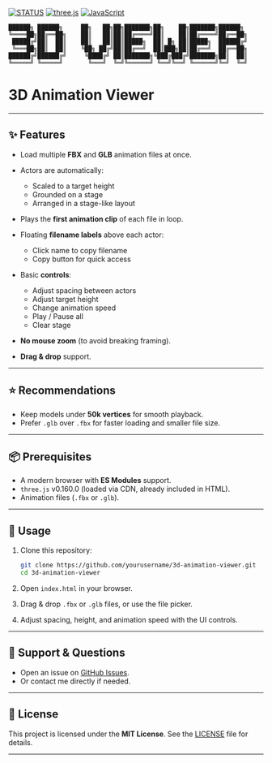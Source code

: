 [![STATUS](https://img.shields.io/badge/Status-Alpha-orange)]()
[![three.js](https://img.shields.io/badge/three.js-0.160.0-blue)]()
[![JavaScript](https://img.shields.io/badge/Language-JavaScript-yellow)]()

```
██████╗ ██████╗     ██╗   ██╗██╗███████╗██╗    ██╗███████╗██████╗ 
╚════██╗██╔══██╗    ██║   ██║██║██╔════╝██║    ██║██╔════╝██╔══██╗
 █████╔╝██║  ██║    ██║   ██║██║█████╗  ██║ █╗ ██║█████╗  ██████╔╝
 ╚═══██╗██║  ██║    ╚██╗ ██╔╝██║██╔══╝  ██║███╗██║██╔══╝  ██╔══██╗
██████╔╝██████╔╝     ╚████╔╝ ██║███████╗╚███╔███╔╝███████╗██║  ██║
╚═════╝ ╚═════╝       ╚═══╝  ╚═╝╚══════╝ ╚══╝╚══╝ ╚══════╝╚═╝  ╚═╝
```

# 3D Animation Viewer

---

## ✨ Features

* Load multiple **FBX** and **GLB** animation files at once.
* Actors are automatically:

  * Scaled to a target height
  * Grounded on a stage
  * Arranged in a stage-like layout
* Plays the **first animation clip** of each file in loop.
* Floating **filename labels** above each actor:

  * Click name to copy filename
  * Copy button for quick access
* Basic **controls**:

  * Adjust spacing between actors
  * Adjust target height
  * Change animation speed
  * Play / Pause all
  * Clear stage
* **No mouse zoom** (to avoid breaking framing).
* **Drag & drop** support.

---

## ⭐ Recommendations

* Keep models under **50k vertices** for smooth playback.
* Prefer `.glb` over `.fbx` for faster loading and smaller file size.

---

## 📦 Prerequisites

* A modern browser with **ES Modules** support.
* `three.js` v0.160.0 (loaded via CDN, already included in HTML).
* Animation files (`.fbx` or `.glb`).

---

## 🚀 Usage

1. Clone this repository:

   ```bash
   git clone https://github.com/yourusername/3d-animation-viewer.git
   cd 3d-animation-viewer
   ```
2. Open `index.html` in your browser.
3. Drag & drop `.fbx` or `.glb` files, or use the file picker.
4. Adjust spacing, height, and animation speed with the UI controls.

---


## 💬 Support & Questions

* Open an issue on [GitHub Issues](https://github.com/yourusername/3d-animation-viewer/issues).
* Or contact me directly if needed.

---

## 📜 License

This project is licensed under the **MIT License**.
See the [LICENSE](./LICENSE) file for details.

---
